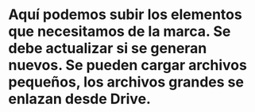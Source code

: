 # Aquí podemos subir los elementos que necesitamos de la marca. Se debe actualizar si se generan nuevos. Se pueden cargar archivos pequeños, los archivos grandes se enlazan desde Drive.